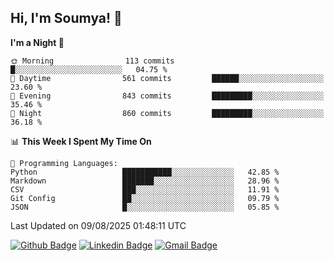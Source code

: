 ## Hi, I'm Soumya! 👋

<!--START_SECTION:waka-->
**I'm a Night 🦉** 

```text
🌞 Morning                113 commits         █░░░░░░░░░░░░░░░░░░░░░░░░   04.75 % 
🌆 Daytime                561 commits         ██████░░░░░░░░░░░░░░░░░░░   23.60 % 
🌃 Evening                843 commits         █████████░░░░░░░░░░░░░░░░   35.46 % 
🌙 Night                  860 commits         █████████░░░░░░░░░░░░░░░░   36.18 % 
```


📊 **This Week I Spent My Time On** 

```text
💬 Programming Languages: 
Python                   ███████████░░░░░░░░░░░░░░   42.85 % 
Markdown                 ███████░░░░░░░░░░░░░░░░░░   28.96 % 
CSV                      ███░░░░░░░░░░░░░░░░░░░░░░   11.91 % 
Git Config               ██░░░░░░░░░░░░░░░░░░░░░░░   09.79 % 
JSON                     █░░░░░░░░░░░░░░░░░░░░░░░░   05.85 % 
```


 Last Updated on 09/08/2025 01:48:11 UTC
<!--END_SECTION:waka-->

[![Github Badge](https://img.shields.io/badge/-rubyruins-grey?style=for-the-badge&logo=github&logoColor=white&link=https://github.com/rubyruins/)](https://www.github.com/rubyruins/) 
[![Linkedin Badge](https://img.shields.io/badge/-Soumya%20Parekh-0072b1?style=for-the-badge&logo=Linkedin&logoColor=white&link=https://www.linkedin.com/in/Soumya-Parekh/)](https://www.linkedin.com/in/Soumya-Parekh/) 
[![Gmail Badge](https://img.shields.io/badge/-soumyaparekh.me@gmail.com-c14438?style=for-the-badge&logo=Gmail&logoColor=white&link=mailto:soumyaparekh.me@gmail.com)](mailto:soumyaparekh.me@gmail.com) 
